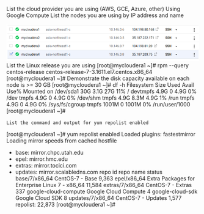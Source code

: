 
List the cloud provider you are using (AWS, GCE, Azure, other)
	Using Google Compute
List the nodes you are using by IP address and name
	<center> <img src="images/ip_vm.png"/> </center>
List the Linux release you are using
    [root@mycloudera1 ~]# rpm --query centos-release
    centos-release-7-3.1611.el7.centos.x86_64
    [root@mycloudera1 ~]#
Demonstrate the disk capacity available on each node is >= 30 GB
	[root@mycloudera1 ~]# df -h
	Filesystem      Size  Used Avail Use% Mounted on
	/dev/sda1        30G  3.1G   27G  11% /
	devtmpfs        4.9G     0  4.9G   0% /dev
	tmpfs           4.9G     0  4.9G   0% /dev/shm
	tmpfs           4.9G  8.3M  4.9G   1% /run
	tmpfs           4.9G     0  4.9G   0% /sys/fs/cgroup
	tmpfs          1001M     0 1001M   0% /run/user/1000
	[root@mycloudera1 ~]#

    List the command and output for yum repolist enabled
[root@mycloudera1 ~]# yum repolist enabled
Loaded plugins: fastestmirror
Loading mirror speeds from cached hostfile
 * base: mirror.chpc.utah.edu
 * epel: mirror.hmc.edu
 * extras: mirror.tocici.com
 * updates: mirror.scalabledns.com
repo id                 repo name                                         status
base/7/x86_64           CentOS-7 - Base                                    9,363
epel/x86_64             Extra Packages for Enterprise Linux 7 - x86_64    11,584
extras/7/x86_64         CentOS-7 - Extras                                    337
google-cloud-compute    Google Cloud Compute                                   4
google-cloud-sdk        Google Cloud SDK                                       8
updates/7/x86_64        CentOS-7 - Updates                                 1,577
repolist: 22,873
[root@mycloudera1 ~]#

	
